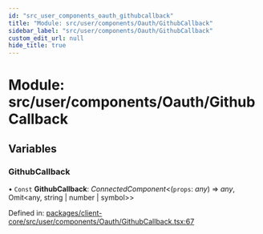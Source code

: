 ```yaml
---
id: "src_user_components_oauth_githubcallback"
title: "Module: src/user/components/Oauth/GithubCallback"
sidebar_label: "src/user/components/Oauth/GithubCallback"
custom_edit_url: null
hide_title: true
---
```


# Module: src/user/components/Oauth/GithubCallback

## Variables

### GithubCallback

• `Const` **GithubCallback**: *ConnectedComponent*<(`props`: *any*) => *any*, Omit<any, string \| number \| symbol\>\>

Defined in: [packages/client-core/src/user/components/Oauth/GithubCallback.tsx:67](https://github.com/xr3ngine/xr3ngine/blob/716a06460/packages/client-core/src/user/components/Oauth/GithubCallback.tsx#L67)
